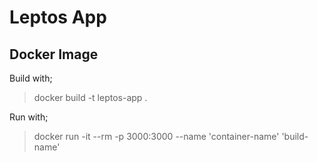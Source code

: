 # Leptos App





## Docker Image
Build with;
> docker build -t leptos-app .

Run with;
> docker run -it --rm -p 3000:3000 --name 'container-name' 'build-name'